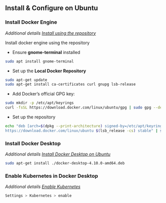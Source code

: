 <!-- comments -->

## Install & Configure on Ubuntu

### Install Docker Engine

_Additional details [Install using the repository](https://docs.docker.com/engine/install/ubuntu/#install-using-the-repository)_

Install docker engine using the repository

- Ensure **gnome-terminal** installed

```bash
sudo apt install gnome-terminal
```   

- Set up the **Local Docker Repository**

```bash
sudo apt-get update
sudo apt-get install ca-certificates curl gnupg lsb-release
```  

- Add Docker’s official GPG key:

```bash
sudo mkdir -p /etc/apt/keyrings
curl -fsSL https://download.docker.com/linux/ubuntu/gpg | sudo gpg --dearmor -o /etc/apt/keyrings/docker.gpg
```

- Set up the repository

```bash
echo "deb [arch=$(dpkg --print-architecture) signed-by=/etc/apt/keyrings/docker.gpg]
https://download.docker.com/linux/ubuntu $(lsb_release -cs) stable" | sudo tee /etc/apt/sources.list.d/docker.list > /dev/null
```

### Install Docker Desktop 

_Additional details [Install Docker Desktop on Ubuntu](https://docs.docker.com/desktop/install/ubuntu/)_	

```bash	
sudo apt-get install ./docker-desktop-4.10.0-amd64.deb
```

### Enable Kubernetes in Docker Desktop

_Additional details [Enable Kubernetes](https://docs.docker.com/desktop/kubernetes/#enable-kubernetes)_

```bash	
Settings > Kubernetes > enable
```
